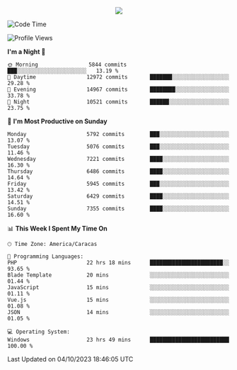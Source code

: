 <p align="center">
  <a href="http://www.github.com/thevacs">
    <img src="https://github-readme-streak-stats.herokuapp.com/?user=thevacs&stroke=ffffff&background=1c1917&ring=0891b2&fire=0891b2&currStreakNum=ffffff&currStreakLabel=0891b2&sideNums=ffffff&sideLabels=ffffff&dates=ffffff&hide_border=true" />
  </a>
</p>

<!--START_SECTION:waka-->
![Code Time](http://img.shields.io/badge/Code%20Time-1%2C757%20hrs%2054%20mins-blue)

![Profile Views](http://img.shields.io/badge/Profile%20Views-0-blue)

**I'm a Night 🦉** 

```text
🌞 Morning                5844 commits        ███░░░░░░░░░░░░░░░░░░░░░░   13.19 % 
🌆 Daytime                12972 commits       ███████░░░░░░░░░░░░░░░░░░   29.28 % 
🌃 Evening                14967 commits       ████████░░░░░░░░░░░░░░░░░   33.78 % 
🌙 Night                  10521 commits       ██████░░░░░░░░░░░░░░░░░░░   23.75 % 
```
📅 **I'm Most Productive on Sunday** 

```text
Monday                   5792 commits        ███░░░░░░░░░░░░░░░░░░░░░░   13.07 % 
Tuesday                  5076 commits        ███░░░░░░░░░░░░░░░░░░░░░░   11.46 % 
Wednesday                7221 commits        ████░░░░░░░░░░░░░░░░░░░░░   16.30 % 
Thursday                 6486 commits        ████░░░░░░░░░░░░░░░░░░░░░   14.64 % 
Friday                   5945 commits        ███░░░░░░░░░░░░░░░░░░░░░░   13.42 % 
Saturday                 6429 commits        ████░░░░░░░░░░░░░░░░░░░░░   14.51 % 
Sunday                   7355 commits        ████░░░░░░░░░░░░░░░░░░░░░   16.60 % 
```


📊 **This Week I Spent My Time On** 

```text
🕑︎ Time Zone: America/Caracas

💬 Programming Languages: 
PHP                      22 hrs 18 mins      ███████████████████████░░   93.65 % 
Blade Template           20 mins             ░░░░░░░░░░░░░░░░░░░░░░░░░   01.44 % 
JavaScript               15 mins             ░░░░░░░░░░░░░░░░░░░░░░░░░   01.11 % 
Vue.js                   15 mins             ░░░░░░░░░░░░░░░░░░░░░░░░░   01.08 % 
JSON                     14 mins             ░░░░░░░░░░░░░░░░░░░░░░░░░   01.05 % 

💻 Operating System: 
Windows                  23 hrs 49 mins      █████████████████████████   100.00 % 
```


 Last Updated on 04/10/2023 18:46:05 UTC
<!--END_SECTION:waka-->
